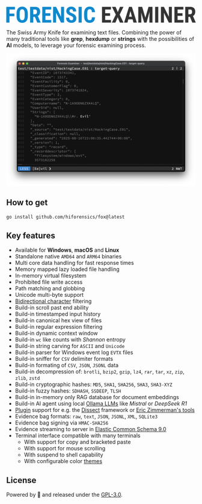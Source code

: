 ![](assets/fox.png "Forensic Examiner")

The Swiss Army Knife for examining text files. Combining the power of many traditional tools like **grep**, **hexdump** or **strings** with the possibilities of **AI** models, to leverage your forensic examining process.

![](assets/live.png "Live Demo")

## How to get
```console
go install github.com/hiforensics/fox@latest
```

## Key features
* Available for **Windows**, **macOS** and **Linux**
* Standalone native `AMD64` and `ARM64` binaries 
* Multi core data handling for fast response times
* Memory mapped lazy loaded file handling
* In-memory virtual filesystem
* Prohibited file write access
* Path matching and globbing
* Unicode multi-byte support
* [Bidirectional character](https://nvd.nist.gov/vuln/detail/CVE-2021-42574) filtering
* Build-in scroll past end ability
* Build-in timestamped input history
* Build-in canonical hex view of files
* Build-in regular expression filtering
* Build-in dynamic context window
* Build-in `wc` like counts with *Shannon* entropy
* Build-in string carving for `ASCII` and `Unicode`
* Build-in parser for Windows event log `EVTX` files
* Build-in sniffer for `CSV` delimiter formats
* Build-in formating of `CSV`, `JSON`, `JSONL` data
* Build-in decompression of: `brotli`, `bzip2`, `gzip`, `lz4`, `rar`, `tar`, `xz`, `zip`, `zlib`, `zstd`
* Build-in cryptographic hashes: `MD5`, `SHA1`, `SHA256`, `SHA3`, `SHA3-XYZ`
* Build-in fuzzy hashes: `SDHASH`, `SSDEEP`, `TLSH`
* Build-in in-memory only RAG database for document embeddings
* Build-in AI agent using local [Ollama LLMs](https://ollama.com/search) like *Mistral* or *DeepSeek R1*
* [Plugin](PLUGINS.md) support for e.g. the [Dissect](https://docs.dissect.tools) framework or [Eric Zimmerman's tools](https://ericzimmerman.github.io/)
* Evidence bag formats: `raw`, `text`, `JSON`, `JSONL`, `XML`, `SQLite3`
* Evidence bag signing via `HMAC-SHA256`
* Evidence streaming to server in [Elastic Common Schema 9.0](https://www.elastic.co/docs/reference/ecs)
* Terminal interface compatible with many terminals
  * With support for copy and bracketed paste
  * With support for mouse scrolling
  * With suspend to shell capability
  * With configurable color [themes](THEMES.md)

## License
Powered by 🥃 and released under the [GPL-3.0](LICENSE.md).